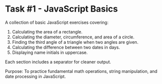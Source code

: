 # Task #1 - JavaScript Basics

A collection of basic JavaScript exercises covering:

1. Calculating the area of a rectangle.
2. Calculating the diameter, circumference, and area of a circle.
3. Finding the third angle of a triangle when two angles are given.
4. Calculating the difference between two dates in days.
5. Displaying name initials in uppercase.
 
Each section includes a separator for cleaner output.
  
Purpose: To practice fundamental math operations, string manipulation, and date processing in JavaScript.
